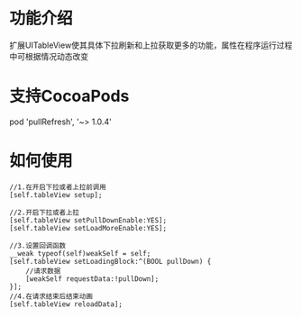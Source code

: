 # 功能介绍
扩展UITableView使其具体下拉刷新和上拉获取更多的功能，属性在程序运行过程中可根据情况动态改变
# 支持CocoaPods
pod 'pullRefresh', '~> 1.0.4'
# 如何使用
    //1.在开启下拉或者上拉前调用
    [self.tableView setup];
    
    //2.开启下拉或者上拉
    [self.tableView setPullDownEnable:YES];
    [self.tableView setLoadMoreEnable:YES];
    
    //3.设置回调函数
    __weak typeof(self)weakSelf = self;
    [self.tableView setLoadingBlock:^(BOOL pullDown) {
        //请求数据  
        [weakSelf requestData:!pullDown];
    }];
    //4.在请求结束后结束动画
    [self.tableView reloadData];
